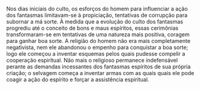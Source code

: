 ﻿Nos dias iniciais do culto, os esforços do homem para influenciar a ação dos fantasmas limitavam-se à propiciação, tentativas de corrupção para subornar a má sorte. À medida que a evolução do culto dos fantasmas progrediu até o conceito de bons e maus espíritos, essas cerimônias transformaram-se em tentativas de uma natureza mais positiva, coragem para ganhar boa sorte. A religião do homem não era mais completamente negativista, nem ele abandonou o empenho para conquistar a boa sorte; logo ele começou a inventar esquemas pelos quais pudesse compelir a cooperação espiritual. Não mais o religioso permanece indefensável perante as demandas incessantes dos fantasmas espíritos de sua própria criação; o selvagem começa a inventar armas com as quais quais ele pode coagir a ação do espírito e forçar a assistência espiritual.